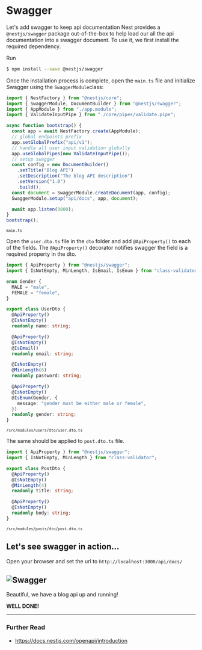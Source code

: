 # Swagger

Let's add swagger to keep api documentation
Nest provides a `@nestjs/swagger` package out-of-the-box to help load our all the api documentation into a swagger document. To use it, we first install the required dependency.

Run

```bash
$ npm install --save @nestjs/swagger
```

Once the installation process is complete, open the `main.ts` file and initialize Swagger using the `SwaggerModule`class:

```typescript
import { NestFactory } from "@nestjs/core";
import { SwaggerModule, DocumentBuilder } from "@nestjs/swagger";
import { AppModule } from "./app.module";
import { ValidateInputPipe } from "./core/pipes/validate.pipe";

async function bootstrap() {
  const app = await NestFactory.create(AppModule);
  // global endpoints prefix
  app.setGlobalPrefix("api/v1");
  // handle all user input validation globally
  app.useGlobalPipes(new ValidateInputPipe());
  // setup swagger
  const config = new DocumentBuilder()
    .setTitle("Blog API")
    .setDescription("The blog API description")
    .setVersion("1.0")
    .build();
  const document = SwaggerModule.createDocument(app, config);
  SwaggerModule.setup("api/docs", app, document);

  await app.listen(3000);
}
bootstrap();
```

<sup>`main.ts`</sup>

Open the `user.dto.ts` file in the `dto` folder and add `@ApiProperty()` to each of the fields. The `@ApiProperty()` decorator notifies swagger the field is a required property in the dto.

```typescript
import { ApiProperty } from "@nestjs/swagger";
import { IsNotEmpty, MinLength, IsEmail, IsEnum } from "class-validator";

enum Gender {
  MALE = "male",
  FEMALE = "female",
}

export class UserDto {
  @ApiProperty()
  @IsNotEmpty()
  readonly name: string;

  @ApiProperty()
  @IsNotEmpty()
  @IsEmail()
  readonly email: string;

  @IsNotEmpty()
  @MinLength(6)
  readonly password: string;

  @ApiProperty()
  @IsNotEmpty()
  @IsEnum(Gender, {
    message: "gender must be either male or female",
  })
  readonly gender: string;
}
```

<sup>`/src/modules/users/dto/user.dto.ts`</sup>

The same should be applied to `post.dto.ts` file.

```typescript
import { ApiProperty } from "@nestjs/swagger";
import { IsNotEmpty, MinLength } from "class-validator";

export class PostDto {
  @ApiProperty()
  @IsNotEmpty()
  @MinLength(4)
  readonly title: string;

  @ApiProperty()
  @IsNotEmpty()
  readonly body: string;
}
```

<sup>`/src/modules/posts/dto/post.dto.ts`</sup>

## Let's see swagger in action...

Open your browser and set the url to `http://localhost:3000/api/docs/`

## ![Swagger](./images/011-swagger.gif)

Beautiful, we have a blog api up and running!

**WELL DONE!**

---

### Further Read

- https://docs.nestjs.com/openapi/introduction
